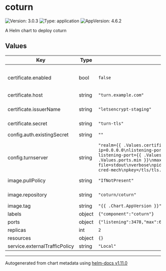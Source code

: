 # coturn

![Version: 3.0.3](https://img.shields.io/badge/Version-3.0.3-informational?style=flat-square) ![Type: application](https://img.shields.io/badge/Type-application-informational?style=flat-square) ![AppVersion: 4.6.2](https://img.shields.io/badge/AppVersion-4.6.2-informational?style=flat-square)

A Helm chart to deploy coturn

## Values

| Key | Type | Default | Description |
|-----|------|---------|-------------|
| certificate.enabled | bool | `false` | Enables auto issuing certificates over cert-manager certificates https://cert-manager.io/docs/concepts/certificate/ |
| certificate.host | string | `"turn.example.com"` | REPLACE ME - hostname for ssl cert |
| certificate.issuerName | string | `"letsencrypt-staging"` | name of cert-manager issuer to use for cert generation. change to production issuer when you're stable |
| certificate.secret | string | `"turn-tls"` | name of secret to create for ssl cert |
| config.auth.existingSecret | string | `""` | not working: existing secret with keys username/password for coturn |
| config.turnserver | string | `"realm={{ .Values.certificate.host }}\nlistening-ip=0.0.0.0\nlistening-port={{ .Values.ports.listening }}\ntls-listening-port={{ .Values.ports.tlsListening }}\nmin-port={{ .Values.ports.min }}\nmax-port={{ .Values.ports.max }}\nlog-file=stdout\nverbose\npidfile=/var/tmp/turnserver.pid\nlt-cred-mech\npkey=/tls/tls.key\ncert=/tls/tls.crt\n"` | configuration for turnserver.conf |
| image.pullPolicy | string | `"IfNotPresent"` | image pull policy, set to Always if using image.tag: latest |
| image.repository | string | `"coturn/coturn"` | container registry and repo for coturn docker image |
| image.tag | string | `"{{ .Chart.AppVersion }}"` | docker tag for coturn server |
| labels | object | `{"component":"coturn"}` | Coturn specific labels |
| ports | object | `{"listening":3478,"max":65535,"min":49152,"tlsListening":5349}` | ports for coturn |
| replicas | int | `2` |  |
| resources | object | `{}` |  |
| service.externalTrafficPolicy | string | `"Local"` |  |

----------------------------------------------
Autogenerated from chart metadata using [helm-docs v1.11.0](https://github.com/norwoodj/helm-docs/releases/v1.11.0)
